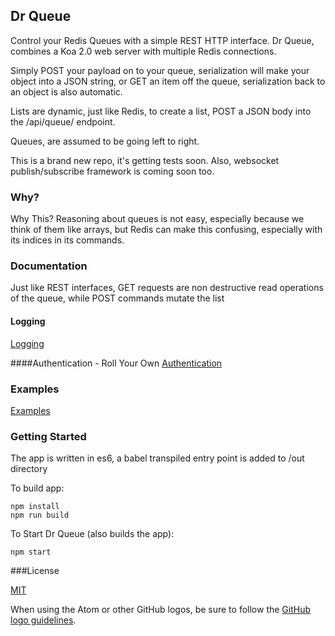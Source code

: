 ## Dr Queue
Control your Redis Queues with a simple REST HTTP interface.
Dr Queue, combines a Koa 2.0 web server with multiple Redis connections.

Simply POST your payload on to your queue, serialization will make your object into a JSON string, or GET an item off the queue, serialization back to an object is also automatic.

Lists are dynamic, just like Redis, to create a list, POST a JSON body into the /api/queue/<queueName> endpoint.

Queues, are assumed to be going left to right.

This is a brand new repo, it's getting tests soon.
Also, websocket publish/subscribe framework is coming soon too.

### Why?
Why This? Reasoning about queues is not easy, especially because we think of them like arrays, but Redis can make this confusing, especially with its indices in its commands.

### Documentation
Just like REST interfaces, GET requests are non destructive read operations of the queue,
while POST commands mutate the list

#### Logging
[Logging](https://github.com/redux_dj/dr_queue/documentation/LOGGING.md)

####Authentication - Roll Your Own
[Authentication](https://github.com/redux_dj/dr_queue/documentation/AUTHENTICATION.md)


### Examples
[Examples](https://github.com/redux_dj/dr_queue/documentation/EXAMPLES.md)

### Getting Started
The app is written in es6, a babel transpiled entry point is added to /out directory

To build app:
```
npm install
npm run build
```

To Start Dr Queue (also builds the app):

```
npm start
```

###License

[MIT](https://github.com/redux_dj/dr_queue/documentation/EXAMPLES.md)

When using the Atom or other GitHub logos, be sure to follow the [GitHub logo guidelines](https://github.com/logos).
